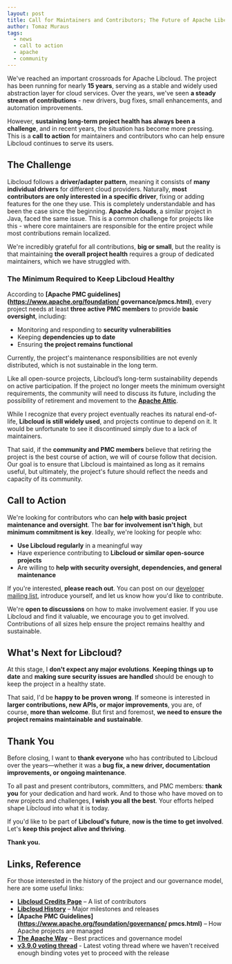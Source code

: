 ```yaml
---
layout: post
title: Call for Maintainers and Contributors; The Future of Apache Libcloud  
author: Tomaz Muraus
tags:
  - news
  - call to action
  - apache
  - community
---
```


We've reached an important crossroads for Apache Libcloud. The project has
been running for nearly **15 years**, serving as a stable and widely used
abstraction layer for cloud services. Over the years, we've seen **a steady
stream of contributions** - new drivers, bug fixes, small enhancements, and
automation improvements.

However, **sustaining long-term project health has always been a challenge**,
and in recent years, the situation has become more pressing. This is a
**call to action** for maintainers and contributors who can help ensure
Libcloud continues to serve its users.

## The Challenge

Libcloud follows a **driver/adapter pattern**, meaning it consists of **many
individual drivers** for different cloud providers. Naturally, **most
contributors are only interested in a specific driver**, fixing or adding
features for the one they use. This is completely understandable and has been
the case since the beginning. **Apache Jclouds**, a similar project in Java,
faced the same issue. This is a common challenge for projects like this - where
core maintainers are responsible for the entire project while most
contributions remain localized.

We're incredibly grateful for all contributions, **big or small**, but the
reality is that maintaining **the overall project health** requires a group of
dedicated maintainers, which we have struggled with.

### The Minimum Required to Keep Libcloud Healthy

According to **[Apache PMC guidelines](https://www.apache.org/foundation/
governance/pmcs.html)**, every project needs at least **three active PMC
members** to provide **basic oversight**, including:

- Monitoring and responding to **security vulnerabilities**
- Keeping **dependencies up to date**
- Ensuring **the project remains functional**

Currently, the project's maintenance responsibilities are not evenly
distributed, which is not sustainable in the long term.

Like all open-source projects, Libcloud’s long-term sustainability depends
on active participation. If the project no longer meets the minimum oversight
requirements, the community will need to discuss its future, including the
possibility of retirement and movement to the **[Apache Attic](https://attic.apache.org/)**.

While I recognize that every project eventually reaches its natural end-of-life,
**Libcloud is still widely used**, and projects continue to depend on it.
It would be unfortunate to see it discontinued simply due to a lack of
maintainers.

That said, if the **community and PMC members** believe that retiring the
project is the best course of action, we will of course follow that decision.
Our goal is to ensure that Libcloud is maintained as long as it remains useful,
but ultimately, the project's future should reflect the needs and capacity of
its community.

## Call to Action

We're looking for contributors who can **help with basic project maintenance
and oversight**. The **bar for involvement isn't high**, but **minimum commitment
is key**. Ideally, we're looking for people who:

- **Use Libcloud regularly** in a meaningful way
- Have experience contributing to **Libcloud or similar open-source projects**
- Are willing to **help with security oversight, dependencies, and general
  maintenance**

If you're interested, **please reach out**. You can post on our
[developer mailing list](mailto:dev@libcloud.apache.org), introduce yourself,
and let us know how you'd like to contribute.

We're **open to discussions** on how to make involvement easier. If you use
Libcloud and find it valuable, we encourage you to get involved. Contributions
of all sizes help ensure the project remains healthy and sustainable.

## What's Next for Libcloud?

At this stage, I **don't expect any major evolutions**. **Keeping things up to
date** and **making sure security issues are handled** should be enough to keep
the project in a healthy state.

That said, I'd be **happy to be proven wrong**. If someone is interested in
**larger contributions, new APIs, or major improvements**, you are, of course,
**more than welcome**. But first and foremost, **we need to ensure the project
remains maintainable and sustainable**.

## Thank You

Before closing, I want to **thank everyone** who has contributed to Libcloud
over the years—whether it was a **bug fix, a new driver, documentation
improvements, or ongoing maintenance**.

To all past and present contributors, committers, and PMC members: **thank
you** for your dedication and hard work. And to those who have moved on to new
projects and challenges, **I wish you all the best**. Your efforts helped shape
Libcloud into what it is today.

If you'd like to be part of **Libcloud's future**, **now is the time to get
involved**. Let's **keep this project alive and thriving**.

**Thank you.**

## Links, Reference

For those interested in the history of the project and our governance model,
here are some useful links:

- **[Libcloud Credits Page](https://libcloud.apache.org/credits.html)** – A list
  of contributors
- **[Libcloud History](https://libcloud.apache.org/about.html#history)** – Major
  milestones and releases
- **[Apache PMC Guidelines](https://www.apache.org/foundation/governance/
  pmcs.html)** – How Apache projects are managed
- **[The Apache Way](https://www.apache.org/theapacheway/)** – Best practices
  and governance model
- **[v3.9.0 voting thread](https://lists.apache.org/thread/rhnq1hx3z9njvztg49sylzjr4x32qyh0)** -
  Latest voting thread where we haven't received enough binding votes yet to proceed
  with the release
